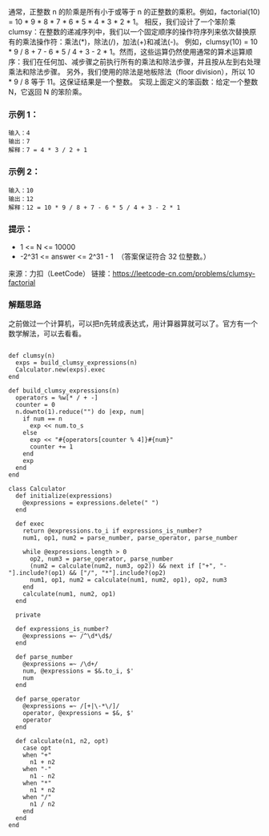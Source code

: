 通常，正整数 n 的阶乘是所有小于或等于 n 的正整数的乘积。例如，factorial(10) = 10 * 9 * 8 * 7 * 6 * 5 * 4 * 3 * 2 * 1。
相反，我们设计了一个笨阶乘 clumsy：在整数的递减序列中，我们以一个固定顺序的操作符序列来依次替换原有的乘法操作符：乘法(*)，除法(/)，加法(+)和减法(-)。
例如，clumsy(10) = 10 * 9 / 8 + 7 - 6 * 5 / 4 + 3 - 2 * 1。然而，这些运算仍然使用通常的算术运算顺序：我们在任何加、减步骤之前执行所有的乘法和除法步骤，并且按从左到右处理乘法和除法步骤。
另外，我们使用的除法是地板除法（floor division），所以 10 * 9 / 8 等于 11。这保证结果是一个整数。
实现上面定义的笨函数：给定一个整数 N，它返回 N 的笨阶乘。

### 示例 1：
```
输入：4
输出：7
解释：7 = 4 * 3 / 2 + 1
```

### 示例 2：
```
输入：10
输出：12
解释：12 = 10 * 9 / 8 + 7 - 6 * 5 / 4 + 3 - 2 * 1
```

### 提示：
- 1 <= N <= 10000
- -2^31 <= answer <= 2^31 - 1  （答案保证符合 32 位整数。）

来源：力扣（LeetCode）
链接：https://leetcode-cn.com/problems/clumsy-factorial

### 解题思路
之前做过一个计算机，可以把n先转成表达式，用计算器算就可以了。官方有一个数学解法，可以去看看。
```

def clumsy(n)
  exps = build_clumsy_expressions(n)
  Calculator.new(exps).exec
end

def build_clumsy_expressions(n)
  operators = %w[* / + -]
  counter = 0
  n.downto(1).reduce("") do |exp, num|
    if num == n
      exp << num.to_s
    else
      exp << "#{operators[counter % 4]}#{num}"
      counter += 1
    end
    exp
  end
end

class Calculator
  def initialize(expressions)
    @expressions = expressions.delete(" ")
  end

  def exec
    return @expressions.to_i if expressions_is_number?
    num1, op1, num2 = parse_number, parse_operator, parse_number

    while @expressions.length > 0
      op2, num3 = parse_operator, parse_number
      (num2 = calculate(num2, num3, op2)) && next if ["+", "-"].include?(op1) && ["/", "*"].include?(op2)
      num1, op1, num2 = calculate(num1, num2, op1), op2, num3
    end
    calculate(num1, num2, op1)
  end

  private

  def expressions_is_number?
    @expressions =~ /^\d*\d$/
  end

  def parse_number
    @expressions =~ /\d+/
    num, @expressions = $&.to_i, $'
    num
  end

  def parse_operator
    @expressions =~ /[+|\-*\/]/
    operator, @expressions = $&, $'
    operator
  end

  def calculate(n1, n2, opt)
    case opt
    when "+"
      n1 + n2
    when "-"
      n1 - n2
    when "*"
      n1 * n2
    when "/"
      n1 / n2
    end
  end
end
```